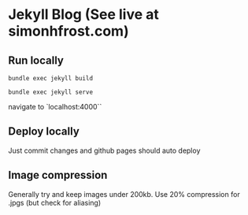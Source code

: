 # Jekyll Blog (See live at simonhfrost.com)

## Run locally
`bundle exec jekyll build`

`bundle exec jekyll serve`

navigate to `localhost:4000``

## Deploy locally

Just commit changes and github pages should auto deploy

## Image compression

Generally try and keep images under 200kb. Use 20% compression for .jpgs (but check for aliasing)
